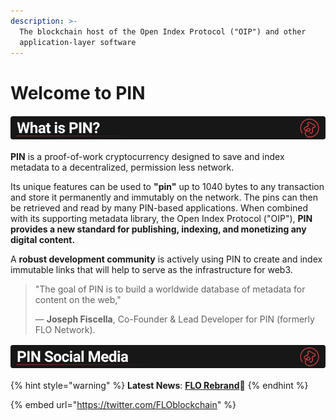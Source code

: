 ```yaml
---
description: >-
  The blockchain host of the Open Index Protocol ("OIP") and other
  application-layer software
---
```


# Welcome to PIN

![](.gitbook/assets/bannerpin.png)

**PIN** is a proof-of-work cryptocurrency designed to save and index metadata to a decentralized, permission less network. 

Its unique features can be used to **"pin"** up to 1040 bytes to any transaction and store it permanently and immutably on the network. The pins can then be retrieved and read by many PIN-based applications. When combined with its supporting metadata library, the Open Index Protocol \("OIP"\), **PIN provides a new standard for publishing, indexing, and monetizing any digital content.** 

A **robust development community** is actively using PIN to create and index immutable links that will help to serve as the infrastructure for web3.



> "The goal of PIN is to build a worldwide database of metadata for content on the web," 
>
> — **Joseph Fiscella**, Co-Founder & Lead Developer for PIN \(formerly FLO Network\).



![](.gitbook/assets/bannersocial.png)

{% hint style="warning" %}
**Latest News**: [**FLO Rebrand**](https://medium.com/@JosephFiscella/d3b679b8f6ab)📌
{% endhint %}

{% embed url="https://twitter.com/FLOblockchain" %}




